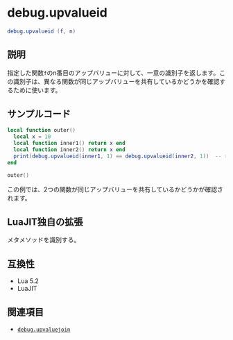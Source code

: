# debug.upvalueid

```lua
debug.upvalueid (f, n)
```

## 説明

指定した関数`f`のn番目のアップバリューに対して、一意の識別子を返します。この識別子は、異なる関数が同じアップバリューを共有しているかどうかを確認するために使います。

## サンプルコード

```lua
local function outer()
  local x = 10
  local function inner1() return x end
  local function inner2() return x end
  print(debug.upvalueid(inner1, 1) == debug.upvalueid(inner2, 1))  -- true が表示される
end

outer()
```

この例では、2つの関数が同じアップバリューを共有しているかどうかが確認されます。

## LuaJIT独自の拡張

メタメソッドを識別する。

## 互換性

- Lua 5.2
- LuaJIT

## 関連項目

- [`debug.upvaluejoin`](upvaluejoin.md)